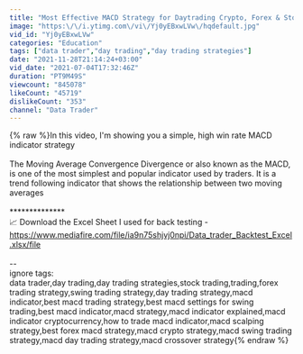 ```yaml
---
title: "Most Effective MACD Strategy for Daytrading Crypto, Forex & Stocks (High Winrate Strategy)"
image: "https:\/\/i.ytimg.com\/vi\/Yj0yEBxwLVw\/hqdefault.jpg"
vid_id: "Yj0yEBxwLVw"
categories: "Education"
tags: ["data trader","day trading","day trading strategies"]
date: "2021-11-28T21:14:24+03:00"
vid_date: "2021-07-04T17:32:46Z"
duration: "PT9M49S"
viewcount: "845078"
likeCount: "45719"
dislikeCount: "353"
channel: "Data Trader"
---
```

{% raw %}In this video, I'm showing you a simple, high win rate MACD indicator strategy<br /><br />The Moving Average Convergence Divergence or also known as the MACD, is one of the most simplest and popular indicator used by traders. It is a trend following indicator that shows the relationship between two moving averages<br /><br />**************<br />📈 Download the Excel Sheet I used for back testing -<br /><a rel="nofollow" target="blank" href="https://www.mediafire.com/file/ia9n75shjvj0npi/Data_trader_Backtest_Excel.xlsx/file">https://www.mediafire.com/file/ia9n75shjvj0npi/Data_trader_Backtest_Excel.xlsx/file</a><br /><br />--<br />ignore tags:<br />data trader,day trading,day trading strategies,stock trading,trading,forex trading strategy,swing trading strategy,day trading strategy,macd indicator,best macd trading strategy,best macd settings for swing trading,best macd indicator,macd strategy,macd indicator explained,macd indicator cryptocurrency,how to trade macd indicator,macd scalping strategy,best forex macd strategy,macd crypto strategy,macd swing trading strategy,macd day trading strategy,macd crossover strategy{% endraw %}
